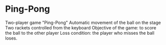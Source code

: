 # Ping-Pong
Two-player game "Ping-Pong"
Automatic movement of the ball on the stage
Two rackets controlled from the keyboard
Objective of the game: to score the ball to the other player
Loss condition: the player who misses the ball loses.
